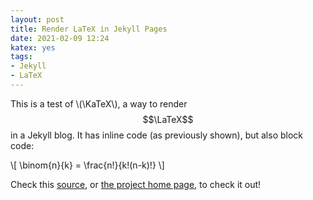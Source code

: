 ```yaml
---
layout: post
title: Render LaTeX in Jekyll Pages
date: 2021-02-09 12:24
katex: yes
tags:
- Jekyll
- LaTeX
---
```

This is a test of \\(\KaTeX\\), a way to render $$\LaTeX$$ in a Jekyll blog. It has inline code (as previously shown), but also block code:

\\[
    \binom{n}{k} = \frac{n!}{k!(n-k)!}
\\]

Check this [source](https://cullaloe.com/render-latex-in-jekyll/), or [the project home page](https://katex.org), to check it out!

